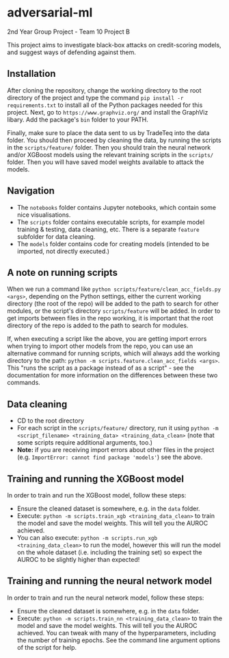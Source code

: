 # adversarial-ml
2nd Year Group Project - Team 10 Project B

This project aims to investigate black-box attacks on credit-scoring models, and suggest ways of defending against them.

## Installation

After cloning the repository, change the working directory to the root directory of the project and type the command `pip install -r requirements.txt` to install all of the Python packages needed for this project. Next, go to `https://www.graphviz.org/` and install the GraphViz libary. Add the package's `bin` folder to your PATH.

Finally, make sure to place the data sent to us by TradeTeq into the data folder. You should then proceed by cleaning the data, by running the scripts in the `scripts/feature/` folder. Then you should train the neural network and/or XGBoost models using the relevant training scripts in the `scripts/` folder. Then you will have saved model weights available to attack the models.

## Navigation

- The `notebooks` folder contains Jupyter notebooks, which contain some nice visualisations.
- The `scripts` folder contains executable scripts, for example model training & testing, data cleaning, etc. There is a separate `feature` subfolder for data cleaning.
- The `models` folder contains code for creating models (intended to be imported, not directly executed.)

## A note on running scripts

When we run a command like `python scripts/feature/clean_acc_fields.py <args>`, depending on the Python settings, either the current working directory (the root of the repo) will be added to the path to search for other modules, or the script's directory `scripts/feature` will be added. In order to get imports between files in the repo working, it is important that the root directory of the repo is added to the path to search for modules.

If, when executing a script like the above, you are getting import errors when trying to import other models from the repo, you can use an alternative command for running scripts, which will always add the working directory to the path: `python -m scripts.feature.clean_acc_fields <args>`. This "runs the script as a package instead of as a script" - see the documentation for more information on the differences between these two commands.

## Data cleaning

- CD to the root directory
- For each script in the `scripts/feature/` directory, run it using `python -m <script_filename> <training_data> <training_data_clean>` (note that some scripts require additional arguments, too.)
- **Note:** if you are receiving import errors about other files in the project (e.g. `ImportError: cannot find package 'models'`) see the above.

## Training and running the XGBoost model

In order to train and run the XGBoost model, follow these steps:
- Ensure the cleaned dataset is somewhere, e.g. in the `data` folder.
- Execute: `python -m scripts.train_xgb <training_data_clean>` to train the model and save the model weights. This will tell you the AUROC achieved.
- You can also execute: `python -m scripts.run_xgb <training_data_clean>` to run the model, however this will run the model on the whole dataset (i.e. including the training set) so expect the AUROC to be slightly higher than expected!

## Training and running the neural network model

In order to train and run the neural network model, follow these steps:
- Ensure the cleaned dataset is somewhere, e.g. in the `data` folder.
- Execute: `python -m scripts.train_nn <training_data_clean>` to train the model and save the model weights. This will tell you the AUROC achieved. You can tweak with many of the hyperparameters, including the number of training epochs. See the command line argument options of the script for help.

